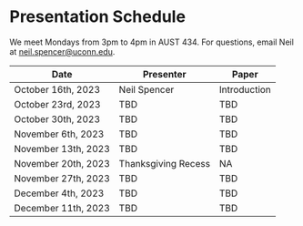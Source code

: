 # Presentation Schedule


We meet Mondays from 3pm to 4pm in AUST 434. For questions, email Neil at neil.spencer@uconn.edu. 

| Date               | Presenter |                    Paper |
| -------- | ------- | -------|
| October 16th, 2023  | Neil Spencer      | Introduction|
| October 23rd, 2023  | TBD     | TBD|
| October 30th, 2023  | TBD     | TBD|
| November 6th, 2023  | TBD   | TBD|
| November 13th, 2023 | TBD   | TBD|
| November 20th, 2023 | Thanksgiving Recess   | NA|
| November 27th, 2023 | TBD   | TBD|
| December 4th, 2023  | TBD   | TBD|
| December 11th, 2023 | TBD   | TBD|
